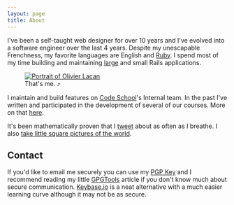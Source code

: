 ```yaml
---
layout: page
title: About
---
```

I've been a self-taught web designer for over 10 years</span> and I've evolved into a software engineer over the last 4 years. Despite my unescapable Frenchness, my favorite languages are English and [Ruby](http://tryruby.org). I spend most of my time building and maintaining [large](https://codeschool.com) and small Rails applications.
<figure id="mug">
  <a href="https://en.gravatar.com/userimage/4041830/dbf236e2e62fc5199015d289d59cf551.jpg?size=2048" title="Download a huge version of my face to see if you can figure out the number of degrees I tilted it for this shot.">
    <img src ="https://en.gravatar.com/userimage/4041830/dbf236e2e62fc5199015d289d59cf551.jpg?size=540" alt="Portrait of Olivier Lacan"/>
  </a>
  <figcaption>That's me. &#10548;</figcaption>
</figure>

I maintain and build features on [Code School](http://codeschool.com)'s
Internal team. In the past I've written and participated in the development
of several of our courses. More on that [here](/work).

It's been mathematically proven that I [tweet](http://twitter.com/olivierlacan)
about as often as I breathe. I also [take little square pictures of the world](http://instagram.com/olivierlacan).

## Contact

If you'd like to email me securely you can use my [PGP Key](http://pgp.mit.edu:11371/pks/lookup?op=get&search=0xE493B06DD070AFC8) and I recommend reading my little [GPGTools](/tools/security/gpgtools.html) article if you don't know much about secure communication. [Keybase.io](https://keybase.io/olivierlacan) is a neat alternative with a much easier learning curve although it may not be as secure.
